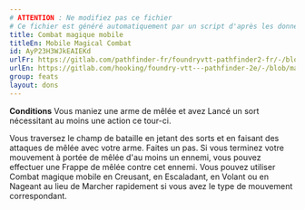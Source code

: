 ```yaml
---
# ATTENTION : Ne modifiez pas ce fichier
# Ce fichier est généré automatiquement par un script d'après les données du module Foundry VTT officiel et de sa traduction
title: Combat magique mobile
titleEn: Mobile Magical Combat
id: AyP23H3WJkEAIEKd
urlFr: https://gitlab.com/pathfinder-fr/foundryvtt-pathfinder2-fr/-/blob/master/data/feats/AyP23H3WJkEAIEKd.htm
urlEn: https://gitlab.com/hooking/foundry-vtt---pathfinder-2e/-/blob/master/packs/data/feats.db/mobile-magical-combat.json
group: feats
layout: dons
---
```

**Conditions** Vous maniez une arme de mêlée et avez Lancé un sort nécessitant au moins une action ce tour-ci.

Vous traversez le champ de bataille en jetant des sorts et en faisant des attaques de mêlée avec votre arme. Faites un pas. Si vous terminez votre mouvement à portée de mêlée d'au moins un ennemi, vous pouvez effectuer une Frappe de mêlée contre cet ennemi. Vous pouvez utiliser Combat magique mobile en Creusant, en Escaladant, en Volant ou en Nageant au lieu de Marcher rapidement si vous avez le type de mouvement correspondant.


